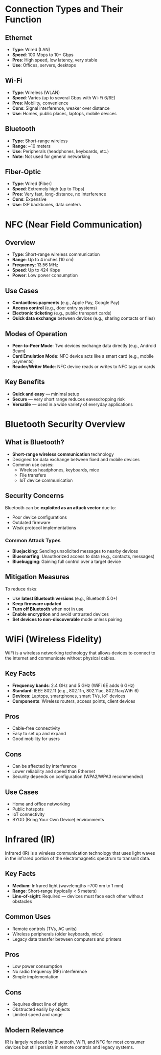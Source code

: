 # Connection Types and Their Function

## Ethernet
- **Type**: Wired (LAN)
- **Speed**: 100 Mbps to 10+ Gbps
- **Pros**: High speed, low latency, very stable
- **Use**: Offices, servers, desktops

## Wi-Fi
- **Type**: Wireless (WLAN)
- **Speed**: Varies (up to several Gbps with Wi-Fi 6/6E)
- **Pros**: Mobility, convenience  
- **Cons**: Signal interference, weaker over distance  
- **Use**: Homes, public places, laptops, mobile devices

## Bluetooth
- **Type**: Short-range wireless
- **Range**: ~10 meters
- **Use**: Peripherals (headphones, keyboards, etc.)
- **Note**: Not used for general networking

## Fiber-Optic
- **Type**: Wired (Fiber)
- **Speed**: Extremely high (up to Tbps)
- **Pros**: Very fast, long-distance, no interference  
- **Cons**: Expensive  
- **Use**: ISP backbones, data centers

# NFC (Near Field Communication)

## Overview
- **Type**: Short-range wireless communication
- **Range**: Up to 4 inches (10 cm)
- **Frequency**: 13.56 MHz
- **Speed**: Up to 424 Kbps
- **Power**: Low power consumption

## Use Cases
- **Contactless payments** (e.g., Apple Pay, Google Pay)
- **Access control** (e.g., door entry systems)
- **Electronic ticketing** (e.g., public transport cards)
- **Quick data exchange** between devices (e.g., sharing contacts or files)

## Modes of Operation
- **Peer-to-Peer Mode**: Two devices exchange data directly (e.g., Android Beam)
- **Card Emulation Mode**: NFC device acts like a smart card (e.g., mobile payments)
- **Reader/Writer Mode**: NFC device reads or writes to NFC tags or cards

## Key Benefits
- **Quick and easy** — minimal setup
- **Secure** — very short range reduces eavesdropping risk
- **Versatile** — used in a wide variety of everyday applications

# Bluetooth Security Overview

## What is Bluetooth?
- **Short-range wireless communication** technology
- Designed for data exchange between fixed and mobile devices
- Common use cases:
  - Wireless headphones, keyboards, mice
  - File transfers
  - IoT device communication

## Security Concerns
Bluetooth can be **exploited as an attack vector** due to:
- Poor device configurations
- Outdated firmware
- Weak protocol implementations

### Common Attack Types
- **Bluejacking**: Sending unsolicited messages to nearby devices
- **Bluesnarfing**: Unauthorized access to data (e.g., contacts, messages)
- **Bluebugging**: Gaining full control over a target device

## Mitigation Measures
To reduce risks:
- Use **latest Bluetooth versions** (e.g., Bluetooth 5.0+)
- **Keep firmware updated**
- **Turn off Bluetooth** when not in use
- **Enable encryption** and avoid untrusted devices
- **Set devices to non-discoverable** mode unless pairing

# WiFi (Wireless Fidelity)

WiFi is a wireless networking technology that allows devices to connect to the internet and communicate without physical cables.

## Key Facts

- **Frequency bands**: 2.4 GHz and 5 GHz (WiFi 6E adds 6 GHz)
- **Standard**: IEEE 802.11 (e.g., 802.11n, 802.11ac, 802.11ax/WiFi 6)
- **Devices**: Laptops, smartphones, smart TVs, IoT devices
- **Components**: Wireless routers, access points, client devices

## Pros

- Cable-free connectivity  
- Easy to set up and expand  
- Good mobility for users

## Cons

- Can be affected by interference  
- Lower reliability and speed than Ethernet  
- Security depends on configuration (WPA2/WPA3 recommended)

## Use Cases

- Home and office networking  
- Public hotspots  
- IoT connectivity  
- BYOD (Bring Your Own Device) environments

# Infrared (IR)

Infrared (IR) is a wireless communication technology that uses light waves in the infrared portion of the electromagnetic spectrum to transmit data.

## Key Facts

- **Medium**: Infrared light (wavelengths ~700 nm to 1 mm)
- **Range**: Short-range (typically < 5 meters)
- **Line-of-sight**: Required — devices must face each other without obstacles

## Common Uses

- Remote controls (TVs, AC units)
- Wireless peripherals (older keyboards, mice)
- Legacy data transfer between computers and printers

## Pros

- Low power consumption  
- No radio frequency (RF) interference  
- Simple implementation

## Cons

- Requires direct line of sight  
- Obstructed easily by objects  
- Limited speed and range

## Modern Relevance

IR is largely replaced by Bluetooth, WiFi, and NFC for most consumer devices but still persists in remote controls and legacy systems.
